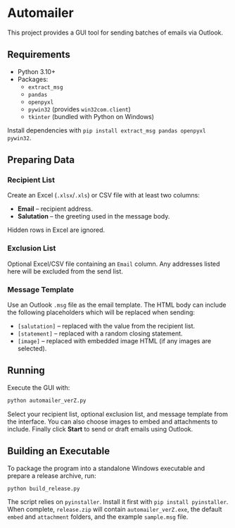 # Automailer

This project provides a GUI tool for sending batches of emails via Outlook.

## Requirements
- Python 3.10+
- Packages:
  - `extract_msg`
  - `pandas`
  - `openpyxl`
  - `pywin32` (provides `win32com.client`)
  - `tkinter` (bundled with Python on Windows)

Install dependencies with `pip install extract_msg pandas openpyxl pywin32`.

## Preparing Data
### Recipient List
Create an Excel (`.xlsx`/`.xls`) or CSV file with at least two columns:

- **Email** – recipient address.
- **Salutation** – the greeting used in the message body.

Hidden rows in Excel are ignored.

### Exclusion List
Optional Excel/CSV file containing an `Email` column. Any addresses listed
here will be excluded from the send list.

### Message Template
Use an Outlook `.msg` file as the email template. The HTML body can include the
following placeholders which will be replaced when sending:

- `[salutation]` – replaced with the value from the recipient list.
- `[statement]` – replaced with a random closing statement.
- `[image]` – replaced with embedded image HTML (if any images are selected).

## Running
Execute the GUI with:

```bash
python automailer_verZ.py
```

Select your recipient list, optional exclusion list, and message template from
the interface. You can also choose images to embed and attachments to include.
Finally click **Start** to send or draft emails using Outlook.

## Building an Executable
To package the program into a standalone Windows executable and prepare a release archive, run:

```bash
python build_release.py
```

The script relies on `pyinstaller`. Install it first with `pip install pyinstaller`.
When complete, `release.zip` will contain `automailer_verZ.exe`, the default
`embed` and `attachment` folders, and the example `sample.msg` file.
